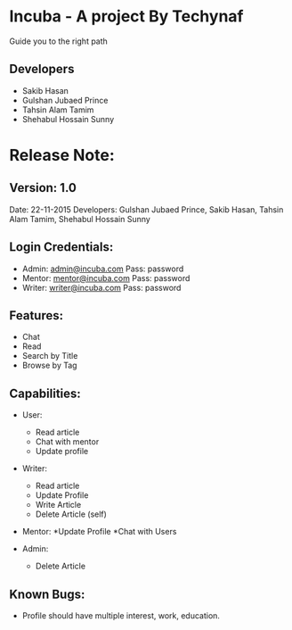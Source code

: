 # Incuba - A project By Techynaf

Guide you to the right path


## Developers

* Sakib Hasan
* Gulshan Jubaed Prince
* Tahsin Alam Tamim
* Shehabul Hossain Sunny




# Release Note:

## Version: 1.0 
Date: 22-11-2015
Developers: Gulshan Jubaed Prince, Sakib Hasan, Tahsin Alam Tamim, Shehabul Hossain Sunny

## Login Credentials:
* Admin: admin@incuba.com Pass: password
* Mentor: mentor@incuba.com Pass: password
* Writer: writer@incuba.com Pass: password

## Features:
* Chat
* Read
* Search by Title
* Browse by Tag

## Capabilities:
* User:
  * Read article
  * Chat with mentor
  * Update profile

* Writer:
  * Read article
  * Update Profile
  * Write Article
  * Delete Article (self)

* Mentor:
  *Update Profile
  *Chat with Users

* Admin:
  * Delete Article

## Known Bugs:
* Profile should have multiple interest, work, education.